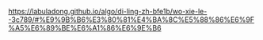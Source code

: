 https://labuladong.github.io/algo/di-ling-zh-bfe1b/wo-xie-le--3c789/#%E9%9B%B6%E3%80%81%E4%BA%8C%E5%88%86%E6%9F%A5%E6%89%BE%E6%A1%86%E6%9E%B6